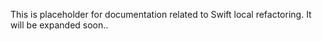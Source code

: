 This is placeholder for documentation related to Swift local refactoring.
It will be expanded soon..
